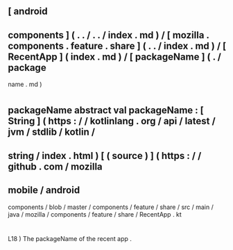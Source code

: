 [
android
-
components
]
(
.
.
/
.
.
/
index
.
md
)
/
[
mozilla
.
components
.
feature
.
share
]
(
.
.
/
index
.
md
)
/
[
RecentApp
]
(
index
.
md
)
/
[
packageName
]
(
.
/
package
-
name
.
md
)
#
packageName
abstract
val
packageName
:
[
String
]
(
https
:
/
/
kotlinlang
.
org
/
api
/
latest
/
jvm
/
stdlib
/
kotlin
/
-
string
/
index
.
html
)
[
(
source
)
]
(
https
:
/
/
github
.
com
/
mozilla
-
mobile
/
android
-
components
/
blob
/
master
/
components
/
feature
/
share
/
src
/
main
/
java
/
mozilla
/
components
/
feature
/
share
/
RecentApp
.
kt
#
L18
)
The
packageName
of
the
recent
app
.
